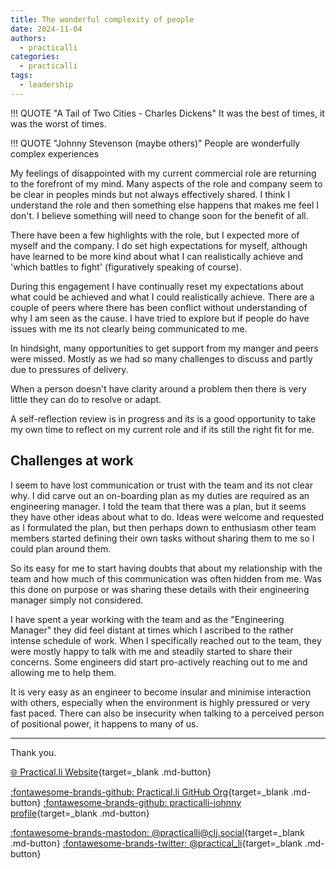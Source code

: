 ```yaml
---
title: The wonderful complexity of people
date: 2024-11-04
authors:
  - practicalli
categories:
  - practicalli
tags:
  - leadership
---
```


!!! QUOTE "A Tail of Two Cities - Charles Dickens"
    It was the best of times, it was the worst of times.


!!! QUOTE "Johnny Stevenson (maybe others)"
    People are wonderfully complex experiences


My feelings of disappointed with my current commercial role are returning to the forefront of my mind.  Many aspects of the role and company seem to be clear in peoples minds but not always effectively shared. I think I understand the role and then something else happens that makes me feel I don't. I believe something will need to change soon for the benefit of all.

There have been a few highlights with the role, but I expected more of myself and the company. I do set high expectations for myself, although have learned to be more kind about what I can realistically achieve and 'which battles to fight' (figuratively speaking of course).

During this engagement I have continually reset my expectations about what could be achieved and what I could realistically achieve.  There are a couple of peers where there has been conflict without understanding of why I am seen as the cause.  I have tried to explore but if people do have issues with me its not clearly being communicated to me.

In hindsight, many opportunities to get support from my manger and peers were missed.  Mostly as we had so many challenges to discuss and partly due to pressures of delivery.

When a person doesn't have clarity around a problem then there is very little they can do to resolve or adapt.

A self-reflection review is in progress and its is a good opportunity to take my own time to reflect on my current role and if its still the right fit for me.


<!-- more -->


## Challenges at work

I seem to have lost communication or trust with the team and its not clear why.  I did carve out an on-boarding plan as my duties are required as an engineering manager.  I told the team that there was a plan, but it seems they have other ideas about what to do.  Ideas were welcome and requested as I formulated the plan, but then perhaps down to enthusiasm other team members started defining their own tasks without sharing them to me so I could plan around them.

So its easy for me to start having doubts that about my relationship with the team and how much of this communication was often hidden from me.  Was this done on purpose or was sharing these details with their engineering manager simply not considered.

I have spent a year working with the team and as the "Engineering Manager" they did feel distant at times which I ascribed to the rather intense schedule of work.  When I specifically reached out to the team, they were mostly happy to talk with me and steadily started to share their concerns. Some engineers did start pro-actively reaching out to me and allowing me to help them.

It is very easy as an engineer to become insular and minimise interaction with others, especially when the environment is highly pressured or very fast paced.  There can also be insecurity when talking to a perceived person of positional power, it happens to many of us.



---
Thank you.

[:globe_with_meridians: Practical.li Website](https://practical.li){target=_blank .md-button}

[:fontawesome-brands-github: Practical.li GitHub Org](https://github.com/practicalli){target=_blank .md-button}
[:fontawesome-brands-github: practicalli-johnny profile](https://github.com/practicalli-johnny){target=_blank .md-button}

[:fontawesome-brands-mastodon: @practicalli@clj.social](https://clj.social/@practicalli){target=_blank .md-button}
[:fontawesome-brands-twitter: @practical_li](https://twitter.com/practcial_li){target=_blank .md-button}
